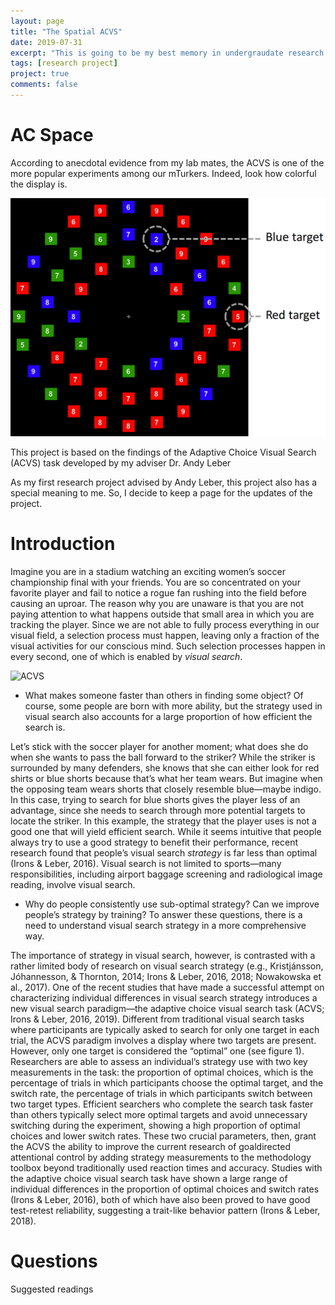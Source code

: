 ```yaml
---
layout: page
title: "The Spatial ACVS"
date: 2019-07-31
excerpt: "This is going to be my best memory in undergraudate research. Simply too many fasinating things that kept me working on."
tags: [research project]
project: true
comments: false
---
```

# AC Space
According to anecdotal evidence from my lab mates, the ACVS is one of the more popular experiments among our mTurkers.
Indeed, look how colorful the display is.

![ACVS](../assets/img/post_pics/01.png "A sample ACVS display")

This project is based on the findings of the Adaptive Choice Visual Search (ACVS) task developed by my adviser Dr. Andy
Leber 




As my first research project advised by Andy Leber, this project also has a special meaning to me. So, I decide to keep
a page for the updates of the project.

# Introduction
Imagine you are in a stadium watching an exciting women’s soccer championship final
with your friends. You are so concentrated on your favorite player and fail to notice a rogue fan
rushing into the field before causing an uproar. The reason why you are unaware is that you are
not paying attention to what happens outside that small area in which you are tracking the player.
Since we are not able to fully process everything in our visual field, a selection process must
happen, leaving only a fraction of the visual activities for our conscious mind. Such selection
processes happen in every second, one of which is enabled by _visual search_.

![ACVS](http://43.240.31.212/github_assets/pic/01/02.jpg "Kansas Football")

* What makes someone faster than others in finding some object? Of course, some people
are born with more ability, but the strategy used in visual search also accounts for a large
proportion of how efficient the search is.

Let’s stick with the soccer player for another moment;
what does she do when she wants to pass the ball forward to the striker? While the striker is
surrounded by many defenders, she knows that she can either look for red shirts or blue shorts
because that’s what her team wears. But imagine when the opposing team wears shorts that
closely resemble blue—maybe indigo. In this case, trying to search for blue shorts gives the
player less of an advantage, since she needs to search through more potential targets to locate the
striker. In this example, the strategy that the player uses is not a good one that will yield efficient
search. While it seems intuitive that people always try to use a good strategy to benefit their
performance, recent research found that people’s visual search _strategy_ is far less than optimal
(Irons & Leber, 2016). Visual search is not limited to sports—many responsibilities, including
airport baggage screening and radiological image reading, involve visual search.

* Why do people consistently use sub-optimal strategy? Can we improve people’s strategy by training? To answer
these questions, there is a need to understand visual search strategy in a more comprehensive
way.

The importance of strategy in visual search, however, is contrasted with a rather limited
body of research on visual search strategy (e.g., Kristjánsson, Jóhannesson, & Thornton, 2014;
Irons & Leber, 2016, 2018; Nowakowska et al., 2017). One of the recent studies that have made
a successful attempt on characterizing individual differences in visual search strategy introduces
a new visual search paradigm—the adaptive choice visual search task (ACVS; Irons & Leber,
2016, 2019). Different from traditional visual search tasks where participants are typically asked
to search for only one target in each trial, the ACVS paradigm involves a display where two
targets are present. However, only one target is considered the “optimal” one (see figure 1).
Researchers are able to assess an individual’s strategy use with two key measurements in the
task: the proportion of optimal choices, which is the percentage of trials in which participants
choose the optimal target, and the switch rate, the percentage of trials in which participants
switch between two target types. Efficient searchers who complete the search task faster than
others typically select more optimal targets and avoid unnecessary switching during the
experiment, showing a high proportion of optimal choices and lower switch rates. These two
crucial parameters, then, grant the ACVS the ability to improve the current research of goaldirected
attentional control by adding strategy measurements to the methodology toolbox beyond
traditionally used reaction times and accuracy. Studies with the adaptive choice visual search
task have shown a large range of individual differences in the proportion of optimal choices and
switch rates (Irons & Leber, 2016), both of which have also been proved to have good test-retest
reliability, suggesting a trait-like behavior pattern (Irons & Leber, 2018).

# Questions


Suggested readings
